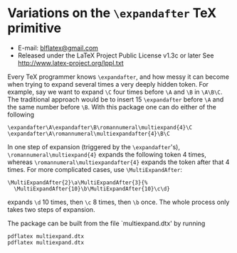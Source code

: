 Variations on the `\expandafter` TeX primitive
==============================================
* E-mail: blflatex@gmail.com
* Released under the LaTeX Project Public License v1.3c or later
  See http://www.latex-project.org/lppl.txt

Every TeX programmer knows `\expandafter`, and how messy it can become
when trying to expand several times a very deeply hidden token.  For
example, say we want to expand `\C` four times before `\A` and `\B` in
`\A\B\C`.  The traditional approach would be to insert 15 `\expandafter`
before `\A` and the same number before `\B`.  With this package one can
do either of the following

    \expandafter\A\expandafter\B\romannumeral\multiexpand{4}\C
    \expandafter\A\romannumeral\multiexpandafter{4}\B\C

In one step of expansion (triggered by the `\expandafter`'s),
`\romannumeral\multiexpand{4}` expands the following token 4 times,
whereas `\romannumeral\multiexpandafter{4}` expands the token after
that 4 times.  For more complicated cases, use `\MultiExpandAfter`:

    \MultiExpandAfter{2}\a\MultiExpandAfter{3}{%
      \MultiExpandAfter{10}\b\MultiExpandAfter{10}\c\d}

expands `\d` 10 times, then `\c` 8 times, then `\b` once.
The whole process only takes two steps of expansion.

The package can be built from the file `multiexpand.dtx' by running

    pdflatex multiexpand.dtx
    pdflatex multiexpand.dtx
